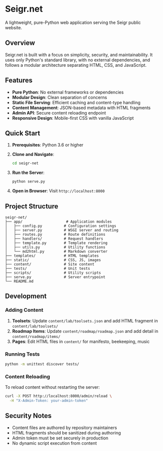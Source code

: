# Seigr.net

A lightweight, pure-Python web application serving the Seigr public website.

## Overview

Seigr.net is built with a focus on simplicity, security, and maintainability. It uses only Python's standard library, with no external dependencies, and follows a modular architecture separating HTML, CSS, and JavaScript.

## Features

- **Pure Python**: No external frameworks or dependencies
- **Modular Design**: Clean separation of concerns
- **Static File Serving**: Efficient caching and content-type handling
- **Content Management**: JSON-based metadata with HTML fragments
- **Admin API**: Secure content reloading endpoint
- **Responsive Design**: Mobile-first CSS with vanilla JavaScript

## Quick Start

1. **Prerequisites**: Python 3.6 or higher

2. **Clone and Navigate**:
   ```bash
   cd seigr-net
   ```

3. **Run the Server**:
   ```bash
   python serve.py
   ```

4. **Open in Browser**: Visit `http://localhost:8000`

## Project Structure

```
seigr-net/
├── app/                    # Application modules
│   ├── config.py          # Configuration settings
│   ├── server.py          # WSGI server and routing
│   ├── routes.py          # Route definitions
│   ├── handlers/          # Request handlers
│   ├── template.py        # Template rendering
│   ├── utils.py           # Utility functions
│   └── md2html.py         # Markdown converter
├── templates/             # HTML templates
├── static/                # CSS, JS, images
├── content/               # Site content
├── tests/                 # Unit tests
├── scripts/               # Utility scripts
├── serve.py               # Server entrypoint
└── README.md
```

## Development

### Adding Content

1. **Toolsets**: Update `content/lab/toolsets.json` and add HTML fragment in `content/lab/toolsets/`
2. **Roadmap Items**: Update `content/roadmap/roadmap.json` and add detail in `content/roadmap/items/`
3. **Pages**: Edit HTML files in `content/` for manifesto, beekeeping, music

### Running Tests

```bash
python -m unittest discover tests/
```

### Content Reloading

To reload content without restarting the server:

```bash
curl -X POST http://localhost:8000/admin/reload \
  -H "X-Admin-Token: your-admin-token"
```

## Security Notes

- Content files are authored by repository maintainers
- HTML fragments should be sanitized during authoring
- Admin token must be set securely in production
- No dynamic script execution from content